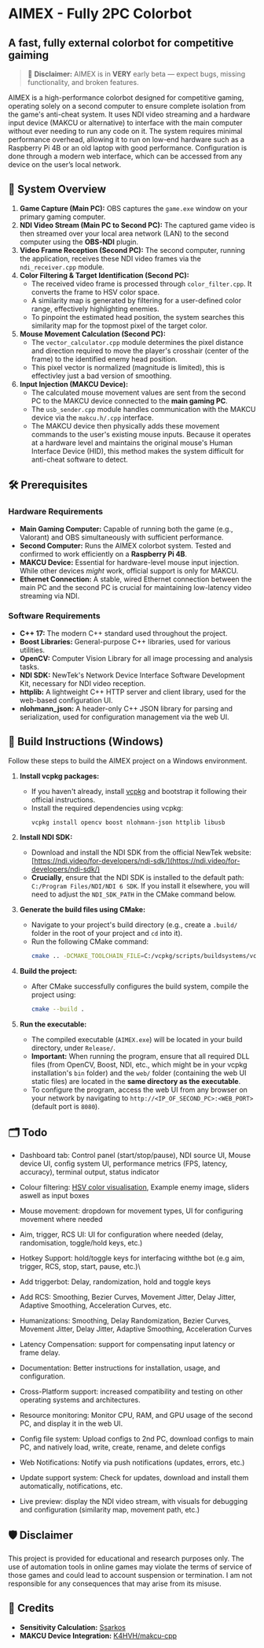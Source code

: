 # AIMEX - Fully 2PC Colorbot

## A fast, fully external colorbot for competitive gaiming
> 🚧 **Disclaimer:**
> AIMEX is in **VERY** early beta — expect bugs, missing functionality, and broken features.

AIMEX is a high-performance colorbot designed for competitive gaming, operating solely on a second computer to ensure complete isolation from the game's anti-cheat system. It uses NDI video streaming and a hardware input device (MAKCU or alternative) to interface with the main computer without ever needing to run any code on it. The system requires minimal performance overhead, allowing it to run on low-end hardware such as a Raspberry Pi 4B or an old laptop with good performance. Configuration is done through a modern web interface, which can be accessed from any device on the user’s local network.

## 🎥 System Overview

1.  **Game Capture (Main PC):** OBS captures the `game.exe` window on your primary gaming computer.
2.  **NDI Video Stream (Main PC to Second PC):** The captured game video is then streamed over your local area network (LAN) to the second computer using the **OBS-NDI** plugin. 
3.  **Video Frame Reception (Second PC):** The second computer, running the application, receives these NDI video frames via the `ndi_receiver.cpp` module.
4.  **Color Filtering & Target Identification (Second PC):**
    * The received video frame is processed through `color_filter.cpp`. It converts the frame to HSV color space.
    * A similarity map is generated by filtering for a user-defined color range, effectively highlighting enemies.
    * To pinpoint the estimated head position, the system searches this similarity map for the topmost pixel of the target color.
5.  **Mouse Movement Calculation (Second PC):**
    * The `vector_calculator.cpp` module determines the pixel distance and direction required to move the player's crosshair (center of the frame) to the identified enemy head position.
    * This pixel vector is normalized (magnitude is limited), this is effectivley just a bad version of smoothing.
6.  **Input Injection (MAKCU Device):**
    * The calculated mouse movement values are sent from the second PC to the MAKCU device connected to the **main gaming PC**.
    * The `usb_sender.cpp` module handles communication with the MAKCU device via the `makcu.h/.cpp` interface.
    * The MAKCU device then physically adds these movement commands to the user's existing mouse inputs. Because it operates at a hardware level and maintains the original mouse's Human Interface Device (HID), this method makes the system difficult for anti-cheat software to detect.

## 🛠️ Prerequisites

### Hardware Requirements

* **Main Gaming Computer:** Capable of running both the game (e.g., Valorant) and OBS simultaneously with sufficient performance.
* **Second Computer:** Runs the AIMEX colorbot system. Tested and confirmed to work efficiently on a **Raspberry Pi 4B**.
* **MAKCU Device:** Essential for hardware-level mouse input injection. While other devices *might* work, official support is only for MAKCU.
* **Ethernet Connection:** A stable, wired Ethernet connection between the main PC and the second PC is crucial for maintaining low-latency video streaming via NDI.

### Software Requirements

* **C++ 17:** The modern C++ standard used throughout the project.
* **Boost Libraries:** General-purpose C++ libraries, used for various utilities.
* **OpenCV:** Computer Vision Library for all image processing and analysis tasks.
* **NDI SDK:** NewTek's Network Device Interface Software Development Kit, necessary for NDI video reception.
* **httplib:** A lightweight C++ HTTP server and client library, used for the web-based configuration UI.
* **nlohmann_json:** A header-only C++ JSON library for parsing and serialization, used for configuration management via the web UI.

## 🚀 Build Instructions (Windows)

Follow these steps to build the AIMEX project on a Windows environment.

1.  **Install vcpkg packages:**
    * If you haven't already, install [vcpkg](https://vcpkg.io/en/getting-started) and bootstrap it following their official instructions.
    * Install the required dependencies using vcpkg:
        ```bash
        vcpkg install opencv boost nlohmann-json httplib libusb
        ```

2.  **Install NDI SDK:**
    * Download and install the NDI SDK from the official NewTek website: [https://ndi.video/for-developers/ndi-sdk/](https://ndi.video/for-developers/ndi-sdk/)
    * **Crucially**, ensure that the NDI SDK is installed to the default path: `C:/Program Files/NDI/NDI 6 SDK`. If you install it elsewhere, you will need to adjust the `NDI_SDK_PATH` in the CMake command below.

3.  **Generate the build files using CMake:**
    * Navigate to your project's build directory (e.g., create a `.build/` folder in the root of your project and `cd` into it).
    * Run the following CMake command:
        ```bash
        cmake .. -DCMAKE_TOOLCHAIN_FILE=C:/vcpkg/scripts/buildsystems/vcpkg.cmake -DVCPKG_TARGET_TRIPLET=x64-windows -DNDI_SDK_PATH="C:/Program Files/NDI/NDI 6 SDK"
        ```

4.  **Build the project:**
    * After CMake successfully configures the build system, compile the project using:
        ```bash
        cmake --build .
        ```

5.  **Run the executable:**
    * The compiled executable (`AIMEX.exe`) will be located in your build directory, under `Release/`.
    * **Important:** When running the program, ensure that all required DLL files (from OpenCV, Boost, NDI, etc., which might be in your vcpkg installation's `bin` folder) and the `web/` folder (containing the web UI static files) are located in the **same directory as the executable**.
    * To configure the program, access the web UI from any browser on your network by navigating to `http://<IP_OF_SECOND_PC>:<WEB_PORT>` (default port is `8080`).

## 🗂️ Todo

- Dashboard tab: Control panel (start/stop/pause), NDI source UI, Mouse device UI, config system UI, performance metrics (FPS, latency, accuracy), terminal output, status indicator
- Colour filtering: [HSV color visualisation](https://www.selecolor.com/en/hsv-color-picker/), Example enemy image, sliders aswell as input boxes
- Mouse movement: dropdown for movement types, UI for configuring movement where needed
- Aim, trigger, RCS UI: UI for configuration where needed (delay, randomisation, toggle/hold keys, etc.)
- Hotkey Support: hold/toggle keys for interfacing withthe bot (e.g aim, trigger, RCS, stop, start, pause, etc.)\

- Add triggerbot: Delay, randomization, hold and toggle keys
- Add RCS: Smoothing, Bezier Curves, Movement Jitter, Delay Jitter, Adaptive Smoothing, Acceleration Curves, etc.
- Humanizations: Smoothing, Delay Randomization, Bezier Curves, Movement Jitter, Delay Jitter, Adaptive Smoothing, Acceleration Curves
- Latency Compensation: support for compensating input latency or frame delay.
- Documentation: Better instructions for installation, usage, and configuration.
- Cross-Platform support: increased compatibility and testing on other operating systems and architectures.

- Resource monitoring: Monitor CPU, RAM, and GPU usage of the second PC, and display it in the web UI.
- Config file system: Upload configs to 2nd PC, download configs to main PC, and natively load, write, create, rename, and delete configs
- Web Notifications: Notify via push notifications (updates, errors, etc.)
- Update support system: Check for updates, download and install them automatically, notifications, etc.
- Live preview: display the NDI video stream, with visuals for debugging and configuration (similarity map, movement path, etc.)

## 🛡️ Disclaimer

This project is provided for educational and research purposes only. The use of automation tools in online games may violate the terms of service of those games and could lead to account suspension or termination. I am not responsible for any consequences that may arise from its misuse.

## 📜 Credits

* **Sensitivity Calculation:** [Ssarkos](https://www.unknowncheats.me/forum/valorant/499748-pixel-silent-aim.html)
* **MAKCU Device Integration:** [K4HVH/makcu-cpp](https://github.com/K4HVH/makcu-cpp)

